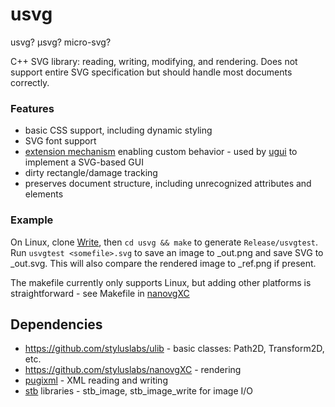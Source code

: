 # usvg #

usvg? μsvg? micro-svg?

C++ SVG library: reading, writing, modifying, and rendering.  Does not support entire SVG specification but should handle most documents correctly.

### Features ###

* basic CSS support, including dynamic styling
* SVG font support
* [extension mechanism](svgnode.h#L100) enabling custom behavior - used by [ugui](https://github.com/styluslabs/ugui) to implement a SVG-based GUI
* dirty rectangle/damage tracking
* preserves document structure, including unrecognized attributes and elements

### Example ###

On Linux, clone [Write](https://github.com/styluslabs/Write), then `cd usvg && make` to generate `Release/usvgtest`.  Run `usvgtest <somefile>.svg` to save an image to <somefile>_out.png and save SVG to <somefile>_out.svg.  This will also compare the rendered image to <somefile>_ref.png if present.

The makefile currently only supports Linux, but adding other platforms is straightforward - see Makefile in  [nanovgXC](https://github.com/styluslabs/nanovgXC)

## Dependencies ##

* https://github.com/styluslabs/ulib - basic classes: Path2D, Transform2D, etc.
* https://github.com/styluslabs/nanovgXC - rendering
* [pugixml](https://github.com/zeux/pugixml) - XML reading and writing
* [stb](https://github.com/nothings/stb) libraries - stb_image, stb_image_write for image I/O
